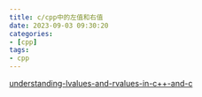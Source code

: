 ```yaml
---
title: c/cpp中的左值和右值
date: 2023-09-03 09:30:20
categories:
- [cpp]
tags:
- cpp
---
```


[understanding-lvalues-and-rvalues-in-c++-and-c](https://eli.thegreenplace.net/2011/12/15/understanding-lvalues-and-rvalues-in-c-and-c)
